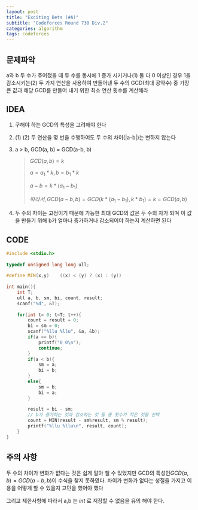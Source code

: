 ```yaml
---
layout: post
title: "Exciting Bets (#A)"
subtitle: "Codeforces Round 730 Div.2"
categories: algorithm
tags: codeforces
---
```


## 문제파악

a와 b 두 수가 주어졌을 때 두 수를 동시에 1 증가 시키거나(1) 둘 다 0 이상인 경우 1을 감소시키는(2) 두 가지 연산을 사용하여 만들어낸 두 수의 GCD(최대 공약수) 중 가장 큰 값과 해당 GCD를 만들어 내기 위한 최소 연산 횟수를 계산해라

## IDEA

1. 구해야 하는 GCD의 특성을 고려해야 한다

2. (1) (2) 두 연산을 몇 번을 수행하여도 두 수의 차이(|a-b|)는 변하지 않는다

3. a > b, GCD(a, b) = GCD(a-b, b)

   > $GCD(a,b) = k$
   >
   > $a = a_1*k, b = b_1*k$
   >
   > $a-b = k*(a_1 - b_1)$​
   >
   > $따라서, GCD(a-b, b) = GCD(k*(a_1 - b_1), k*b_1) = k = GCD(a,b)$

4. 두 수의 차이는 고정이기 때문에 가능한 최대 GCD의 값은 두 수의 차가 되며 이 값을 만들기 위해 b가 얼마나 증가하거나 감소되어야 하는지 계산하면 된다




## CODE

```c++
#include <stdio.h>
 
typedef unsigned long long ull;
 
#define MIN(x,y)    ((x) < (y) ? (x) : (y))
 
int main(){
    int T;
    ull a, b, sm, bi, count, result;
    scanf("%d", &T);
 
    for(int t= 0; t<T; t++){
        count = result = 0;
        bi = sm = 0;
        scanf("%llu %llu", &a, &b);
        if(a == b){
            printf("0 0\n");
            continue;
        }
        if(a < b){
            sm = a;
            bi = b;
        }
        else{
            sm = b;
            bi = a;
        }
 
        result = bi - sm;
        // b가 증가하는 것과 감소하는 것 둘 중 횟수가 적은 것을 선택
        count = MIN(result - sm%result, sm % result); 
        printf("%llu %llu\n", result, count);
    }
}
```



## 주의 사항

두 수의 차이가 변화가 없다는 것은 쉽게 알아 챌 수 있었지만 GCD의 특성인$GCD(a,b) = GCD(a-b,b)$​ 이 수식을 찾지 못하였다. 차이가 변화가 없다는 성질을 가지고 이용을 어떻게 할 수 있을지 고민을 했어야 했다

그리고 제한사항에 따라서 a,b 는 *int* 로 저장할 수 없음을 유의 해야 한다.